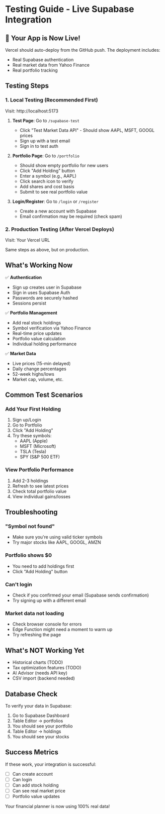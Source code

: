 # Testing Guide - Live Supabase Integration

## 🚀 Your App is Now Live!

Vercel should auto-deploy from the GitHub push. The deployment includes:
- Real Supabase authentication
- Real market data from Yahoo Finance
- Real portfolio tracking

## Testing Steps

### 1. Local Testing (Recommended First)
Visit: http://localhost:5173

1. **Test Page**: Go to `/supabase-test`
   - Click "Test Market Data API" - Should show AAPL, MSFT, GOOGL prices
   - Sign up with a test email
   - Sign in to test auth

2. **Portfolio Page**: Go to `/portfolio`
   - Should show empty portfolio for new users
   - Click "Add Holding" button
   - Enter a symbol (e.g., AAPL)
   - Click search icon to verify
   - Add shares and cost basis
   - Submit to see real portfolio value

3. **Login/Register**: Go to `/login` or `/register`
   - Create a new account with Supabase
   - Email confirmation may be required (check spam)

### 2. Production Testing (After Vercel Deploys)
Visit: Your Vercel URL

Same steps as above, but on production.

## What's Working Now

✅ **Authentication**
- Sign up creates user in Supabase
- Sign in uses Supabase Auth
- Passwords are securely hashed
- Sessions persist

✅ **Portfolio Management**
- Add real stock holdings
- Symbol verification via Yahoo Finance
- Real-time price updates
- Portfolio value calculation
- Individual holding performance

✅ **Market Data**
- Live prices (15-min delayed)
- Daily change percentages
- 52-week highs/lows
- Market cap, volume, etc.

## Common Test Scenarios

### Add Your First Holding
1. Sign up/Login
2. Go to Portfolio
3. Click "Add Holding"
4. Try these symbols:
   - AAPL (Apple)
   - MSFT (Microsoft)
   - TSLA (Tesla)
   - SPY (S&P 500 ETF)

### View Portfolio Performance
1. Add 2-3 holdings
2. Refresh to see latest prices
3. Check total portfolio value
4. View individual gains/losses

## Troubleshooting

### "Symbol not found"
- Make sure you're using valid ticker symbols
- Try major stocks like AAPL, GOOGL, AMZN

### Portfolio shows $0
- You need to add holdings first
- Click "Add Holding" button

### Can't login
- Check if you confirmed your email (Supabase sends confirmation)
- Try signing up with a different email

### Market data not loading
- Check browser console for errors
- Edge Function might need a moment to warm up
- Try refreshing the page

## What's NOT Working Yet

- Historical charts (TODO)
- Tax optimization features (TODO)
- AI Advisor (needs API key)
- CSV import (backend needed)

## Database Check

To verify your data in Supabase:
1. Go to Supabase Dashboard
2. Table Editor → portfolios
3. You should see your portfolio
4. Table Editor → holdings
5. You should see your stocks

## Success Metrics

If these work, your integration is successful:
- [ ] Can create account
- [ ] Can login
- [ ] Can add stock holding
- [ ] Can see real market price
- [ ] Portfolio value updates

Your financial planner is now using 100% real data!